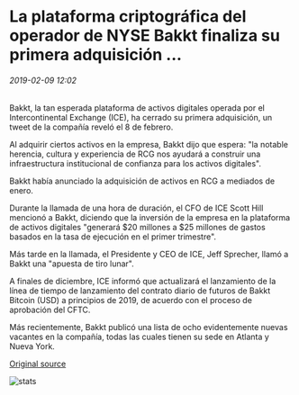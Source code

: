 # La plataforma criptográfica del operador de NYSE Bakkt finaliza su primera adquisición ...

###### 2019-02-09 12:02

Bakkt, la tan esperada plataforma de activos digitales operada por el Intercontinental Exchange (ICE), ha cerrado su primera adquisición, un tweet de la compañía reveló el 8 de febrero.

Al adquirir ciertos activos en la empresa, Bakkt dijo que espera: "la notable herencia, cultura y experiencia de RCG nos ayudará a construir una infraestructura institucional de confianza para los activos digitales".

Bakkt había anunciado la adquisición de activos en RCG a mediados de enero.

Durante la llamada de una hora de duración, el CFO de ICE Scott Hill mencionó a Bakkt, diciendo que la inversión de la empresa en la plataforma de activos digitales "generará $20 millones a $25 millones de gastos basados en la tasa de ejecución en el primer trimestre".

Más tarde en la llamada, el Presidente y CEO de ICE, Jeff Sprecher, llamó a Bakkt una "apuesta de tiro lunar".

A finales de diciembre, ICE informó que actualizará el lanzamiento de la línea de tiempo de lanzamiento del contrato diario de futuros de Bakkt Bitcoin (USD) a principios de 2019, de acuerdo con el proceso de aprobación del CFTC.

Más recientemente, Bakkt publicó una lista de ocho evidentemente nuevas vacantes en la compañía, todas las cuales tienen su sede en Atlanta y Nueva York.

[Original source](https://cointelegraph.com/news/nyse-operators-crypto-platform-bakkt-finalizes-its-first-acquisition)

![stats](https://c.statcounter.com/11760860/0/a89fa40b/1/ "stats")